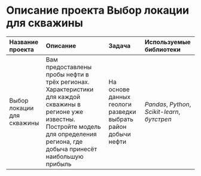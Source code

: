 # Описание проекта Выбор локации для скважины

| Название проекта | Описание | Задача |Используемые библиотеки | 
| :---------------------- | :---------------------- | :---------------------- | :---------------------- |
| Выбор локации для скважины | Вам предоставлены пробы нефти в трёх регионах. Характеристики для каждой скважины в регионе уже известны. Постройте модель для определения региона, где добыча принесёт наибольшую прибыль | На основе данных геологи разведки выбрать район добычи нефти | *Pandas*, *Python*, *Scikit-learn*, *бутстреп* |
